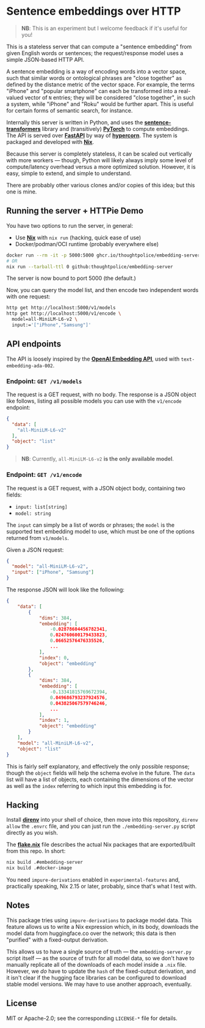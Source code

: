 # Sentence embeddings over HTTP

> **NB**: This is an experiment but I welcome feedback if it's useful for you!

This is a stateless server that can compute a "sentence embedding" from given
English words or sentences; the request/response model uses a simple JSON-based
HTTP API.

A sentence embedding is a way of encoding words into a vector space, such that
similar words or ontological phrases are "close together" as defined by the
distance metric of the vector space. For example, the terms "iPhone" and
"popular smartphone" can each be transformed into a real-valued vector of `N`
entries; they will be considered "close together", in such a system, while
"iPhone" and "Roku" would be further apart. This is useful for certain forms of
semantic search, for instance.

Internally this server is written in Python, and uses the
**[sentence-transformers]** library and (transitively) **[PyTorch]** to compute
embeddings. The API is served over **[FastAPI]** by way of **[hypercorn]**. The
system is packaged and developed with **[Nix]**.

Because this server is completely stateless, it can be scaled out vertically
with more workers &mdash; though, Python will likely always imply some level of
compute/latency overhead versus a more optimized solution. However, it is easy,
simple to extend, and simple to understand.

There are probably other various clones and/or copies of this idea; but this one
is mine.

[sentence-transformers]: https://www.sbert.net
[PyTorch]: https://pytorch.org
[FastAPI]: https://fastapi.tiangolo.com
[hypercorn]: https://hypercorn.readthedocs.io
[Nix]: https://nixos.org/nix

## Running the server + HTTPie Demo

You have two options to run the server, in general:

- Use **[Nix]** with `nix run` (hacking, quick ease of use)
- Docker/podman/OCI runtime (probably everywhere else)

```bash
docker run --rm -it -p 5000:5000 ghcr.io/thoughtpolice/embedding-server:latest
# OR
nix run --tarball-ttl 0 github:thoughtpolice/embedding-server
```

The server is now bound to port 5000 (the default.)

Now, you can query the model list, and then encode two independent words with
one request:

```bash
http get http://localhost:5000/v1/models
http get http://localhost:5000/v1/encode \
  model=all-MiniLM-L6-v2 \
  input:='["iPhone","Samsung"]'
```

## API endpoints

The API is loosely inspired by the **[OpenAI Embedding API][openai-api]**, used
with `text-embedding-ada-002`.

[openai-api]: https://platform.openai.com/docs/guides/embeddings/what-are-embeddings

### Endpoint: `GET /v1/models`

The request is a GET request, with no body. The response is a JSON object like
follows, listing all possible models you can use with the `v1/encode` endpoint:

```json
{
  "data": [
    "all-MiniLM-L6-v2"
  ],
  "object": "list"
}
```

> **NB**: Currently, `all-MiniLM-L6-v2` **is the only available model**.

### Endpoint: `GET /v1/encode`

The request is a GET request, with a JSON object body, containing two fields:

- `input: list[string]`
- `model: string`

The `input` can simply be a list of words or phrases; the `model` is the
supported text embedding model to use, which must be one of the options returned
from `v1/models`.

Given a JSON request:

```json
{
  "model": "all-MiniLM-L6-v2",
  "input": ["iPhone", "Samsung"]
}
```

The response JSON will look like the following:

```json
{
    "data": [
        {
            "dims": 384,
            "embedding": [
                -0.02878604456782341,
                0.024760600179433823,
                0.06652576476335526,
                ...
            ],
            "index": 0,
            "object": "embedding"
        },
        {
            "dims": 384,
            "embedding": [
                -0.13341815769672394,
                0.049686793237924576,
                0.043825067579746246,
                ...
            ],
            "index": 1,
            "object": "embedding"
        }
    ],
    "model": "all-MiniLM-L6-v2",
    "object": "list"
}
```

This is fairly self explanatory, and effectively the only possible response;
though the `object` fields will help the schema evolve in the future. The `data`
list will have a list of objects, each containing the dimensions of the vector
as well as the `index` referring to which input this embedding is for.

## Hacking

Install **[direnv]** into your shell of choice, then move into this repository,
`direnv allow` the `.envrc` file, and you can just run the
`./embedding-server.py` script directly as you wish.

The **[flake.nix](./flake.nix)** file describes the actual Nix packages that are
exported/built from this repo. In short:

```bash
nix build .#embedding-server
nix build .#docker-image
```

[direnv]: https://direnv.net

You need `impure-derivations` enabled in `experimental-features` and,
practically speaking, Nix 2.15 or later, probably, since that's what I test
with.

## Notes

This package tries using `impure-derivations` to package model data. This
feature allows us to write a Nix expression which, in its body, downloads the
model data from huggingface.co over the network; this data is then "purified"
with a fixed-output derivation.

This allows us to have a single source of truth &mdash; the
`embedding-server.py` script itself &mdash; as the source of truth for all model
data, so we don't have to manually replicate all of the downloads of each model
inside a `.nix` file. However, we _do_ have to update the `hash` of the
fixed-output derivation, and it isn't clear if the hugging face libraries can be
configured to download stable model versions. We may have to use another
approach, eventually.

## License

MIT or Apache-2.0; see the corresponding `LICENSE-*` file for details.
